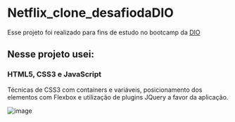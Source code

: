 # Netflix_clone_desafiodaDIO

Esse projeto foi realizado para fins de estudo no bootcamp da [DIO](https://www.dio.me)

## Nesse projeto usei:
### HTML5, CSS3 e JavaScript
Técnicas de CSS3 com containers e variáveis, posicionamento dos elementos com Flexbox e utilização de plugins JQuery a favor da aplicação.


![image](https://user-images.githubusercontent.com/101899348/164257828-19567066-0100-449d-b1b8-ff7785865a89.png)
